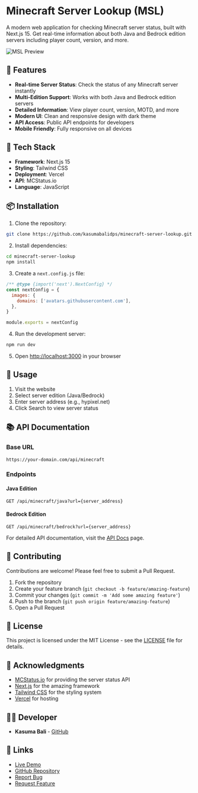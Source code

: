 # Minecraft Server Lookup (MSL)

A modern web application for checking Minecraft server status, built with Next.js 15. Get real-time information about both Java and Bedrock edition servers including player count, version, and more.

![MSL Preview](preview.png)

## 🌟 Features

- **Real-time Server Status**: Check the status of any Minecraft server instantly
- **Multi-Edition Support**: Works with both Java and Bedrock edition servers
- **Detailed Information**: View player count, version, MOTD, and more
- **Modern UI**: Clean and responsive design with dark theme
- **API Access**: Public API endpoints for developers
- **Mobile Friendly**: Fully responsive on all devices

## 🚀 Tech Stack

- **Framework**: Next.js 15
- **Styling**: Tailwind CSS
- **Deployment**: Vercel
- **API**: MCStatus.io
- **Language**: JavaScript

## 📦 Installation

1. Clone the repository:
```bash
git clone https://github.com/kasumabalidps/minecraft-server-lookup.git
```

2. Install dependencies:
```bash
cd minecraft-server-lookup
npm install
```

3. Create a `next.config.js` file:
```javascript
/** @type {import('next').NextConfig} */
const nextConfig = {
  images: {
    domains: ['avatars.githubusercontent.com'],
  },
}

module.exports = nextConfig
```

4. Run the development server:
```bash
npm run dev
```

5. Open [http://localhost:3000](http://localhost:3000) in your browser

## 🔧 Usage

1. Visit the website
2. Select server edition (Java/Bedrock)
3. Enter server address (e.g., hypixel.net)
4. Click Search to view server status

## 📚 API Documentation

### Base URL
```
https://your-domain.com/api/minecraft
```

### Endpoints

#### Java Edition
```http
GET /api/minecraft/java?url={server_address}
```

#### Bedrock Edition
```http
GET /api/minecraft/bedrock?url={server_address}
```

For detailed API documentation, visit the [API Docs](/api-docs) page.

## 🤝 Contributing

Contributions are welcome! Please feel free to submit a Pull Request.

1. Fork the repository
2. Create your feature branch (`git checkout -b feature/amazing-feature`)
3. Commit your changes (`git commit -m 'Add some amazing feature'`)
4. Push to the branch (`git push origin feature/amazing-feature`)
5. Open a Pull Request

## 📄 License

This project is licensed under the MIT License - see the [LICENSE](LICENSE) file for details.

## 🙏 Acknowledgments

- [MCStatus.io](https://mcstatus.io/) for providing the server status API
- [Next.js](https://nextjs.org/) for the amazing framework
- [Tailwind CSS](https://tailwindcss.com/) for the styling system
- [Vercel](https://vercel.com/) for hosting

## 👨‍💻 Developer

- **Kasuma Bali** - [GitHub](https://github.com/kasumabalidps)

## 🔗 Links

- [Live Demo](https://your-demo-url.vercel.app)
- [GitHub Repository](https://github.com/kasumabalidps/minecraft-server-lookup)
- [Report Bug](https://github.com/kasumabalidps/minecraft-server-lookup/issues)
- [Request Feature](https://github.com/kasumabalidps/minecraft-server-lookup/issues)
